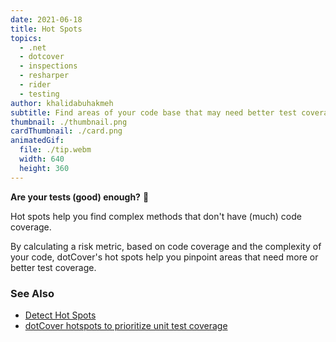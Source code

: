 ```yaml
---
date: 2021-06-18
title: Hot Spots
topics:
  - .net
  - dotcover
  - inspections
  - resharper
  - rider
  - testing
author: khalidabuhakmeh
subtitle: Find areas of your code base that may need better test coverage.
thumbnail: ./thumbnail.png
cardThumbnail: ./card.png
animatedGif:
  file: ./tip.webm
  width: 640
  height: 360
---
```


**Are your tests (good) enough?** 🤔

Hot spots help you find complex methods that don't have (much) code coverage.

By calculating a risk metric, based on code coverage and the complexity of your code, dotCover's hot spots help you pinpoint areas that need more or better test coverage.

### See Also

- [Detect Hot Spots](https://www.jetbrains.com/help/dotcover/dotCover__Detecting_Hot_Spots.html)
- [dotCover hotspots to prioritize unit test coverage](https://www.youtube.com/watch?v=CK_cfwZp3BI)
